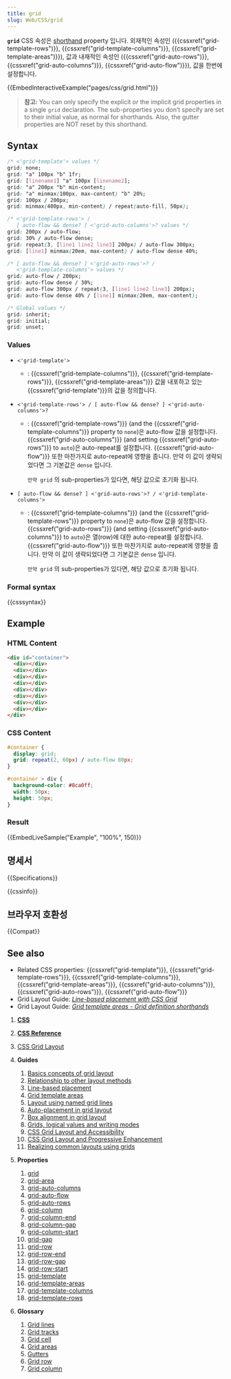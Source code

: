 ```yaml
---
title: grid
slug: Web/CSS/grid
---
```


**`grid`** CSS 속성은 [shorthand](/ko/docs/Web/CSS/Shorthand_properties) property 입니다. 외재적인 속성인 ({{cssxref("grid-template-rows")}}, {{cssxref("grid-template-columns")}}, {{cssxref("grid-template-areas")}}), 값과 내재적인 속성인 ({{cssxref("grid-auto-rows")}}, {{cssxref("grid-auto-columns")}}, {{cssxref("grid-auto-flow")}}), 값을 한번에 설정합니다.

{{EmbedInteractiveExample("pages/css/grid.html")}}

> **참고:** You can only specify the explicit _or_ the implicit grid properties in a single `grid` declaration. The sub-properties you don’t specify are set to their initial value, as normal for shorthands. Also, the gutter properties are NOT reset by this shorthand.

## Syntax

```css
/* <'grid-template'> values */
grid: none;
grid: "a" 100px "b" 1fr;
grid: [linename1] "a" 100px [linename2];
grid: "a" 200px "b" min-content;
grid: "a" minmax(100px, max-content) "b" 20%;
grid: 100px / 200px;
grid: minmax(400px, min-content) / repeat(auto-fill, 50px);

/* <'grid-template-rows'> /
   [ auto-flow && dense? ] <'grid-auto-columns'>? values */
grid: 200px / auto-flow;
grid: 30% / auto-flow dense;
grid: repeat(3, [line1 line2 line3] 200px) / auto-flow 300px;
grid: [line1] minmax(20em, max-content) / auto-flow dense 40%;

/* [ auto-flow && dense? ] <'grid-auto-rows'>? /
   <'grid-template-columns'> values */
grid: auto-flow / 200px;
grid: auto-flow dense / 30%;
grid: auto-flow 300px / repeat(3, [line1 line2 line3] 200px);
grid: auto-flow dense 40% / [line1] minmax(20em, max-content);

/* Global values */
grid: inherit;
grid: initial;
grid: unset;
```

### Values

- `<'grid-template'>`
  - : {{cssxref("grid-template-columns")}}, {{cssxref("grid-template-rows")}}, {{cssxref("grid-template-areas")}} 값을 내포하고 있는 {{cssxref("grid-template")}}의 값을 정의합니다.
- `<'grid-template-rows'> / [ auto-flow && dense? ] <'grid-auto-columns'>?`

  - : {{cssxref("grid-template-rows")}} (and the {{cssxref("grid-template-columns")}} property to `none`)은 auto-flow 값을 설정합니다. {{cssxref("grid-auto-columns")}} (and setting {{cssxref("grid-auto-rows")}} to `auto`)은 auto-repeat를 설정합니다. {{cssxref("grid-auto-flow")}} 또한 마찬가지로 auto-repeat에 영향을 줍니다. 만약 이 값이 생략되었다면 그 기본값은 `dense` 입니다.

    `만약 grid` 의 sub-properties가 있다면, 해당 값으로 초기화 됩니다.

- `[ auto-flow && dense? ] <'grid-auto-rows'>? / <'grid-template-columns'>`

  - : {{cssxref("grid-template-columns")}} (and the {{cssxref("grid-template-rows")}} property to `none`)은 auto-flow 값을 설정합니다. {{cssxref("grid-auto-rows")}} (and setting {{cssxref("grid-auto-columns")}} to `auto`)은 열(row)에 대한 auto-repeat를 설정합니다. {{cssxref("grid-auto-flow")}} 또한 마찬가지로 auto-repeat에 영향을 줍니다. 만약 이 값이 생략되었다면 그 기본값은 `dense` 입니다.

    `만약 grid` 의 sub-properties가 있다면, 해당 값으로 초기화 됩니다.

### Formal syntax

{{csssyntax}}

## Example

### HTML Content

```html
<div id="container">
  <div></div>
  <div></div>
  <div></div>
  <div></div>
  <div></div>
  <div></div>
  <div></div>
  <div></div>
</div>
```

### CSS Content

```css
#container {
  display: grid;
  grid: repeat(2, 60px) / auto-flow 80px;
}

#container > div {
  background-color: #8ca0ff;
  width: 50px;
  height: 50px;
}
```

### Result

{{EmbedLiveSample("Example", "100%", 150)}}

## 명세서

{{Specifications}}

{{cssinfo}}

## 브라우저 호환성

{{Compat}}

## See also

- Related CSS properties: {{cssxref("grid-template")}}, {{cssxref("grid-template-rows")}}, {{cssxref("grid-template-columns")}}, {{cssxref("grid-template-areas")}}, {{cssxref("grid-auto-columns")}}, {{cssxref("grid-auto-rows")}}, {{cssxref("grid-auto-flow")}}
- Grid Layout Guide: _[Line-based placement with CSS Grid](/ko/docs/Web/CSS/CSS_Grid_Layout/Line-based_Placement_with_CSS_Grid)_
- Grid Layout Guide: _[Grid template areas - Grid definition shorthands](/ko/docs/Web/CSS/CSS_Grid_Layout/Grid_Template_Areas#Grid_definition_shorthands)_

1. [**CSS**](/ko/docs/Web/CSS)
2. [**CSS Reference**](/ko/docs/Web/CSS/Reference)
3. [CSS Grid Layout](/ko/docs/Web/CSS/CSS_Grid_Layout)
4. **Guides**

    1. [Basics concepts of grid layout](/ko/docs/Web/CSS/CSS_Grid_Layout/Basic_Concepts_of_Grid_Layout)
    2. [Relationship to other layout methods](/ko/docs/Web/CSS/CSS_Grid_Layout/Relationship_of_Grid_Layout)
    3. [Line-based placement](/ko/docs/Web/CSS/CSS_Grid_Layout/Line-based_Placement_with_CSS_Grid)
    4. [Grid template areas](/ko/docs/Web/CSS/CSS_Grid_Layout/Grid_Template_Areas)
    5. [Layout using named grid lines](/ko/docs/Web/CSS/CSS_Grid_Layout/Layout_using_Named_Grid_Lines)
    6. [Auto-placement in grid layout](/ko/docs/Web/CSS/CSS_Grid_Layout/Auto-placement_in_CSS_Grid_Layout)
    7. [Box alignment in grid layout](/ko/docs/Web/CSS/CSS_Grid_Layout/Box_Alignment_in_CSS_Grid_Layout)
    8. [Grids, logical values and writing modes](/ko/docs/Web/CSS/CSS_Grid_Layout/CSS_Grid,_Logical_Values_and_Writing_Modes)
    9. [CSS Grid Layout and Accessibility](/ko/docs/Web/CSS/CSS_Grid_Layout/CSS_Grid_Layout_and_Accessibility)
    10. [CSS Grid Layout and Progressive Enhancement](/ko/docs/Web/CSS/CSS_Grid_Layout/CSS_Grid_and_Progressive_Enhancement)
    11. [Realizing common layouts using grids](/ko/docs/Web/CSS/CSS_Grid_Layout/Realizing_common_layouts_using_CSS_Grid_Layout)

5. **Properties**

    1. [grid](/ko/docs/Web/CSS/grid)
    2. [grid-area](/ko/docs/Web/CSS/grid-area)
    3. [grid-auto-columns](/ko/docs/Web/CSS/grid-auto-columns)
    4. [grid-auto-flow](/ko/docs/Web/CSS/grid-auto-flow)
    5. [grid-auto-rows](/ko/docs/Web/CSS/grid-auto-rows)
    6. [grid-column](/ko/docs/Web/CSS/grid-column)
    7. [grid-column-end](/ko/docs/Web/CSS/grid-column-end)
    8. [grid-column-gap](/ko/docs/Web/CSS/grid-column-gap)
    9. [grid-column-start](/ko/docs/Web/CSS/grid-column-start)
    10. [grid-gap](/ko/docs/Web/CSS/grid-gap)
    11. [grid-row](/ko/docs/Web/CSS/grid-row)
    12. [grid-row-end](/ko/docs/Web/CSS/grid-row-end)
    13. [grid-row-gap](/ko/docs/Web/CSS/grid-row-gap)
    14. [grid-row-start](/ko/docs/Web/CSS/grid-row-start)
    15. [grid-template](/ko/docs/Web/CSS/grid-template)
    16. [grid-template-areas](/ko/docs/Web/CSS/grid-template-areas)
    17. [grid-template-columns](/ko/docs/Web/CSS/grid-template-columns)
    18. [grid-template-rows](/ko/docs/Web/CSS/grid-template-rows)

6. **Glossary**

    1. [Grid lines](/ko/docs/Glossary/Grid_lines)
    2. [Grid tracks](/ko/docs/Glossary/Grid_tracks)
    3. [Grid cell](/ko/docs/Glossary/Grid_cell)
    4. [Grid areas](/ko/docs/Glossary/Grid_areas)
    5. [Gutters](/ko/docs/Glossary/Gutters)
    6. [Grid row](/ko/docs/Glossary/Grid_rows)
    7. [Grid column](/ko/docs/Glossary/Grid_column)
